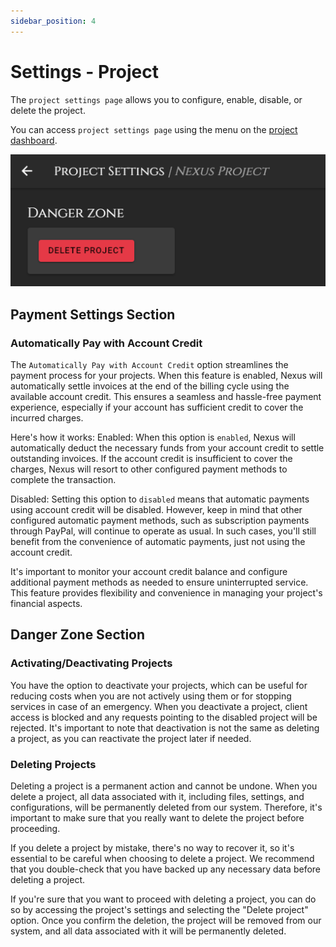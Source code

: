 ```yaml
---
sidebar_position: 4
---
```


# Settings - Project
The `project settings page` allows you to configure, enable, disable, or delete the project.

You can access `project settings page` using the menu on the [project dashboard](./project.md).

![Sections](/img/dashboard/project_settings.png)

## Payment Settings Section
### Automatically Pay with Account Credit
The `Automatically Pay with Account Credit` option streamlines the payment process for your projects. When this feature is enabled, Nexus will automatically settle invoices at the end of the billing cycle using the available account credit. This ensures a seamless and hassle-free payment experience, especially if your account has sufficient credit to cover the incurred charges.

Here's how it works:
Enabled: When this option is `enabled`, Nexus will automatically deduct the necessary funds from your account credit to settle outstanding invoices. If the account credit is insufficient to cover the charges, Nexus will resort to other configured payment methods to complete the transaction.

Disabled: Setting this option to `disabled` means that automatic payments using account credit will be disabled. However, keep in mind that other configured automatic payment methods, such as subscription payments through PayPal, will continue to operate as usual. In such cases, you'll still benefit from the convenience of automatic payments, just not using the account credit.

It's important to monitor your account credit balance and configure additional payment methods as needed to ensure uninterrupted service. This feature provides flexibility and convenience in managing your project's financial aspects.

## Danger Zone Section

### Activating/Deactivating Projects
You have the option to deactivate your projects, which can be useful for reducing costs when you are not actively using them or for stopping services in case of an emergency. When you deactivate a project, client access is blocked and any requests pointing to the disabled project will be rejected. It's important to note that deactivation is not the same as deleting a project, as you can reactivate the project later if needed.

### Deleting Projects
Deleting a project is a permanent action and cannot be undone. When you delete a project, all data associated with it, including files, settings, and configurations, will be permanently deleted from our system. Therefore, it's important to make sure that you really want to delete the project before proceeding.

If you delete a project by mistake, there's no way to recover it, so it's essential to be careful when choosing to delete a project. We recommend that you double-check that you have backed up any necessary data before deleting a project.

If you're sure that you want to proceed with deleting a project, you can do so by accessing the project's settings and selecting the "Delete project" option. Once you confirm the deletion, the project will be removed from our system, and all data associated with it will be permanently deleted.
